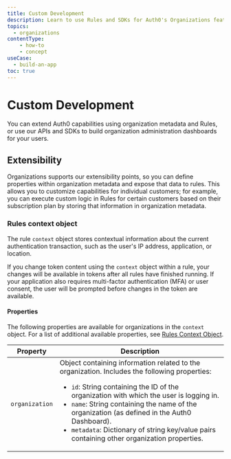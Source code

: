 ```yaml
---
title: Custom Development
description: Learn to use Rules and SDKs for Auth0's Organizations feature.
topics:
  - organizations
contentType: 
    - how-to
    - concept
useCase:
  - build-an-app
toc: true
---
```


# Custom Development

You can extend Auth0 capabilities using organization metadata and Rules, or use our APIs and SDKs to build organization administration dashboards for your users.

## Extensibility

Organizations supports our extensibility points, so you can define properties within organization metadata and expose that data to rules. This allows you to customize capabilities for individual customers; for example, you can execute custom logic in Rules for certain customers based on their subscription plan by storing that information in organization metadata.

### Rules context object

The rule `context` object stores contextual information about the current authentication transaction, such as the user's IP address, application, or location.

If you change token content using the `context` object within a rule, your changes will be available in tokens after all rules have finished running. If your application also requires multi-factor authentication (MFA) or user consent, the user will be prompted before changes in the token are available.

#### Properties

The following properties are available for organizations in the `context` object. For a list of additional available properties, see [Rules Context Object](/rules/context-object).

| Property | Description |
| - | - |
| `organization` | Object containing information related to the organization. Includes the following properties:<ul><li><code>id</code>: String containing the ID of the organization with which the user is logging in.</li><li><code>name</code>: String containing the name of the organization (as defined in the Auth0 Dashboard).</li><li><code>metadata</code>: Dictionary of string key/value pairs containing other organization properties.</li></ul> |
 